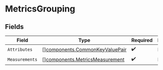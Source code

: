 # MetricsGrouping


## Fields

| Field                                                                            | Type                                                                             | Required                                                                         | Description                                                                      |
| -------------------------------------------------------------------------------- | -------------------------------------------------------------------------------- | -------------------------------------------------------------------------------- | -------------------------------------------------------------------------------- |
| `Attributes`                                                                     | [][components.CommonKeyValuePair](../../models/components/commonkeyvaluepair.md) | :heavy_check_mark:                                                               | N/A                                                                              |
| `Measurements`                                                                   | [][components.MetricsMeasurement](../../models/components/metricsmeasurement.md) | :heavy_check_mark:                                                               | N/A                                                                              |